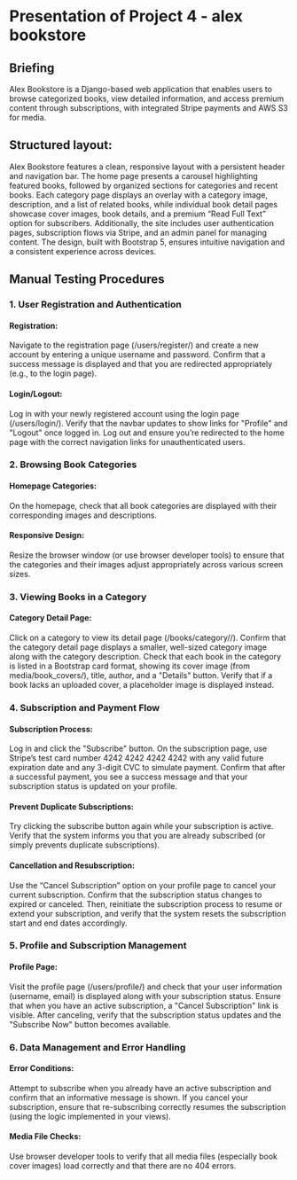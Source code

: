 # Presentation of Project 4 - alex bookstore
## Briefing
Alex Bookstore is a Django-based web application that enables users to browse categorized books, view detailed information, and access premium content through subscriptions, with integrated Stripe payments and AWS S3 for media.

## Structured layout:
Alex Bookstore features a clean, responsive layout with a persistent header and navigation bar. The home page presents a carousel highlighting featured books, followed by organized sections for categories and recent books. Each category page displays an overlay with a category image, description, and a list of related books, while individual book detail pages showcase cover images, book details, and a premium “Read Full Text” option for subscribers. Additionally, the site includes user authentication pages, subscription flows via Stripe, and an admin panel for managing content. The design, built with Bootstrap 5, ensures intuitive navigation and a consistent experience across devices.

## Manual Testing Procedures
### 1. User Registration and Authentication
#### Registration:
Navigate to the registration page (/users/register/) and create a new account by entering a unique username and password.
Confirm that a success message is displayed and that you are redirected appropriately (e.g., to the login page).
#### Login/Logout:
Log in with your newly registered account using the login page (/users/login/).
Verify that the navbar updates to show links for "Profile" and "Logout" once logged in.
Log out and ensure you’re redirected to the home page with the correct navigation links for unauthenticated users.

### 2. Browsing Book Categories
#### Homepage Categories:
On the homepage, check that all book categories are displayed with their corresponding images and descriptions.

#### Responsive Design:
Resize the browser window (or use browser developer tools) to ensure that the categories and their images adjust appropriately across various screen sizes.

### 3. Viewing Books in a Category
#### Category Detail Page:
Click on a category to view its detail page (/books/category/<id>/).
Confirm that the category detail page displays a smaller, well-sized category image along with the category description.
Check that each book in the category is listed in a Bootstrap card format, showing its cover image (from media/book_covers/), title, author, and a "Details" button.
Verify that if a book lacks an uploaded cover, a placeholder image is displayed instead.

### 4. Subscription and Payment Flow
#### Subscription Process:
Log in and click the "Subscribe" button.
On the subscription page, use Stripe’s test card number 4242 4242 4242 4242 with any valid future expiration date and any 3-digit CVC to simulate payment.
Confirm that after a successful payment, you see a success message and that your subscription status is updated on your profile.

#### Prevent Duplicate Subscriptions:
Try clicking the subscribe button again while your subscription is active.
Verify that the system informs you that you are already subscribed (or simply prevents duplicate subscriptions).

#### Cancellation and Resubscription:
Use the “Cancel Subscription” option on your profile page to cancel your current subscription.
Confirm that the subscription status changes to expired or canceled.
Then, reinitiate the subscription process to resume or extend your subscription, and verify that the system resets the subscription start and end dates accordingly.

### 5. Profile and Subscription Management
#### Profile Page:
Visit the profile page (/users/profile/) and check that your user information (username, email) is displayed along with your subscription status.
Ensure that when you have an active subscription, a "Cancel Subscription" link is visible.
After canceling, verify that the subscription status updates and the "Subscribe Now" button becomes available.

### 6. Data Management and Error Handling
#### Error Conditions:
Attempt to subscribe when you already have an active subscription and confirm that an informative message is shown.
If you cancel your subscription, ensure that re-subscribing correctly resumes the subscription (using the logic implemented in your views).

#### Media File Checks:
Use browser developer tools to verify that all media files (especially book cover images) load correctly and that there are no 404 errors.
